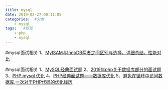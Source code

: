 ```yaml
---
title: mysql
date: 2019-02-27 00:11:05
categories:  #分类
    - mysql
tags:   #标签
    - php
    - mysql
---
```


#mysql面试相关
1、[MyISAM与InnoDB两者之间区别与选择，详细总结，性能对比](https://www.cnblogs.com/y-rong/p/8110596.html)


#mysql面试相关
1、[MySQL经典面试题](https://www.cnblogs.com/panwenbin-logs/p/8366940.html)
2、[2019年php关于数据库部分的面试题](https://blog.csdn.net/mo3408/article/details/80751953)
3、[PHP mysql 优化](https://blog.csdn.net/lx19971212/article/details/77940763)
4、[PHP经典面试题——数据库优化](https://blog.csdn.net/sky78187/article/details/79397422)
5、[避免在循环中访问数据库,一次对于PHP代码的优化经历](https://blog.csdn.net/u011822516/article/details/81276640)